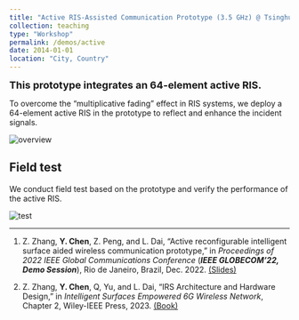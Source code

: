 ```yaml
---
title: "Active RIS-Assisted Communication Prototype (3.5 GHz) @ Tsinghua"
collection: teaching
type: "Workshop"
permalink: /demos/active
date: 2014-01-01
location: "City, Country"
---
```


<font size = 4><b>This prototype integrates an 64-element active RIS.</b></font>

<p></p>

To overcome the “multiplicative fading” effect in RIS systems, we deploy a 64-element active RIS in the prototype to reflect and enhance the incident signals.

![overview](https://hericenes.github.io/yuhaochen.github.io/images/active-proto.png)

## Field test

We conduct field test based on the prototype and verify the performance of the active RIS.

![test](https://hericenes.github.io/yuhaochen.github.io/images/test-scenario.png)

----

1. Z. Zhang, **Y. Chen**, Z. Peng, and L. Dai, “Active reconfigurable intelligent surface aided wireless communication prototype,” in *Proceedings of 2022 IEEE Global Communications Conference* (<b><i>IEEE GLOBECOM’22, Demo Session</i></b>), Rio de Janeiro, Brazil, Dec. 2022. [(Slides)](https://hericenes.github.io/yuhaochen.github.io/files/Active_reconfigurable_intelligent_surface_aided_wireless_communication_prototype.pdf)

2. Z. Zhang, **Y. Chen**, Q, Yu, and L. Dai, “IRS Architecture and Hardware Design,” in *Intelligent Surfaces Empowered 6G Wireless Network*, Chapter 2, Wiley-IEEE Press, 2023. [(Book)](https://www.wiley.com/en-ie/Intelligent+Surfaces+Empowered+6G+Wireless+Network-p-9781119913092)